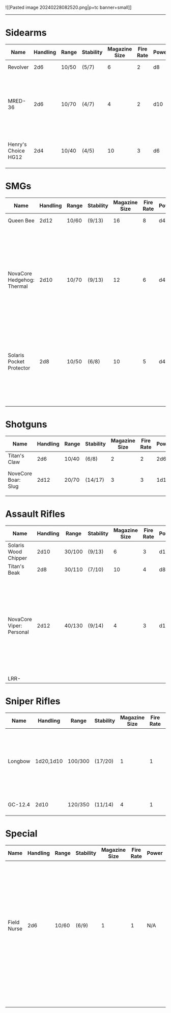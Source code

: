 ![[Pasted image 20240228082520.png|p+tc banner+small]]
____
# Sidearms

| **Name**            | **Handling** | **Range** | **Stability** | **Magazine Size** | **Fire Rate** | **Power** | **Size** | **Notes**                                                              | **Ref**                              |
| ------------------- | ------------ | --------- | ------------- | ----------------- | ------------- | --------- | -------- | ---------------------------------------------------------------------- | ------------------------------------ |
| Revolver            | 2d6          | 10/50     | (5/7)         | 6                 | 2             | d8        | Small    |                                                                        | ![[Pasted image 20240301115532.png]] |
| MRED-36             | 2d6          | 10/70     | (4/7)         | 4                 | 2             | d10       | Small    | A small handheld railgun. MRED stands for "Mini Rail Expulsion Device" | ![[Pasted image 20240301115508.png]] |
| Henry's Choice HG12 | 2d4          | 10/40     | (4/5)         | 10                | 3             | d6        | Small    | Reliable, fast, light.<br>*Quick Draw*                                 | ![[Pasted image 20240301115522.png]] |
# SMGs

| **Name**                   | **Handling** | **Range** | **Stability** | **Magazine Size** | **Fire Rate** | **Power** | **Size** | **Notes**                                                                                                                               | **Ref**                              |
| -------------------------- | ------------ | --------- | ------------- | ----------------- | ------------- | --------- | -------- | --------------------------------------------------------------------------------------------------------------------------------------- | ------------------------------------ |
| Queen Bee                  | 2d12         | 10/60     | (9/13)        | 16                | 8             | d4        | Medium   |                                                                                                                                         | ![[Pasted image 20240301115710.png]] |
| NovaCore Hedgehog: Thermal | 2d10         | 10/70     | (9/13)        | 12                | 6             | d4        | Medium   | An SMG with a thermal conductor running through its magazines. This heats up the bullets to a flame.<br><br>Fiery Tongue: Has *Burning* | ![[Pasted image 20240301115516.png]] |
| Solaris Pocket Protector   | 2d8          | 10/50     | (6/8)         | 10                | 5             | d4        | Small    | The Pocket Protector uses Solaris' patented "Mow and Grow" magazine design.                                                             | ![[Pasted image 20240301115744.png]] |
|                            |              |           |               |                   |               |           |          |                                                                                                                                         | ![[Pasted image 20240301120238.png]] |
# Shotguns

| **Name**            | **Handling** | **Range** | **Stability** | **Magazine Size** | **Fire Rate** | **Power** | **Size** | **Notes**                           | **Ref**                              |
| ------------------- | ------------ | --------- | ------------- | ----------------- | ------------- | --------- | -------- | ----------------------------------- | ------------------------------------ |
| Titan's Claw        | 2d6          | 10/40     | (6/8)         | 2                 | 2             | 2d6       | Small    |                                     | ![[Pasted image 20240301120037.png]] |
| NoveCore Boar: Slug | 2d12         | 20/70     | (14/17)       | 3                 | 3             | 1d10      | Large    | Custodial Nightmare: Has *Breacher* | ![[Pasted image 20240301120356.png]] |
|                     |              |           |               |                   |               |           |          |                                     |                                      |

# Assault Rifles

| **Name**                 | **Handling** | **Range** | **Stability** | **Magazine Size** | **Fire Rate** | **Power** | **Size** | **Notes**                                                                                                                          | **Ref**                              |
| ------------------------ | ------------ | --------- | ------------- | ----------------- | ------------- | --------- | -------- | ---------------------------------------------------------------------------------------------------------------------------------- | ------------------------------------ |
| Solaris Wood Chipper     | 2d10         | 30/100    | (9/13)        | 6                 | 3             | d10       | Large    |                                                                                                                                    | ![[Pasted image 20240301120007.png]] |
| Titan's Beak             | 2d8          | 30/110    | (7/10)        | 10                | 4             | d8        | Large    |                                                                                                                                    | ![[Pasted image 20240301120303.png]] |
| NovaCore Viper: Personal | 2d12         | 40/130    | (9/14)        | 4                 | 3             | d12       | Large    | The Viper is a large anti-aircraft defense weapon. NovaCore in their strive for excellence has brought its excellence to the home. | ![[Pasted image 20240301120309.png]] |
| LRR-                     |              |           |               |                   |               |           |          |                                                                                                                                    |                                      |
# Sniper Rifles

| **Name** | **Handling** | **Range** | **Stability** | **Magazine Size** | **Fire Rate** | **Power** | **Size** | **Notes**                                                              | **Ref**                              |
| -------- | ------------ | --------- | ------------- | ----------------- | ------------- | --------- | -------- | ---------------------------------------------------------------------- | ------------------------------------ |
| Longbow  | 1d20,1d10    | 100/300   | (17/20)       | 1                 | 1             | 2d8+10    | Large    | *Hold Breath*: Spend an extra stamina to increase your stability by 2. | ![[Pasted image 20240301120223.png]] |
| GC-12.4  | 2d10         | 120/350   | (11/14)       | 4                 | 1             | 1d12+10   | Large    | Has *Hold Breath*                                                      | ![[Pasted image 20240301120331.png]] |

# Special

| **Name**    | **Handling** | **Range** | **Stability** | **Magazine Size** | **Fire Rate** | **Power** | **Size** | **Notes**                                                                                                                                                                | **Ref**                              |
| ----------- | ------------ | --------- | ------------- | ----------------- | ------------- | --------- | -------- | ------------------------------------------------------------------------------------------------------------------------------------------------------------------------ | ------------------------------------ |
| Field Nurse | 2d6          | 10/60     | (6/9)         | 1                 | 1             | N/A       | Small    | The field nurse is a small sidearm that fires a rocket propelled payload towards its target. On impact, the payload delivers a dosage of the loaded serum to its target. | ![[Pasted image 20240301120124.png]] |
|             |              |           |               |                   |               |           |          |                                                                                                                                                                          | ![[Pasted image 20240301120208.png]] |
|             |              |           |               |                   |               |           |          |                                                                                                                                                                          |                                      |